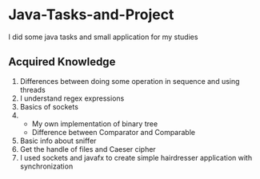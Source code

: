 # Java-Tasks-and-Project
  I did some java tasks and small application for my studies
## Acquired Knowledge
  1) Differences between doing some operation in sequence and using threads
  2) I understand regex expressions
  3) Basics of sockets
  4) * My own implementation of binary tree
     * Difference between Comparator and Comparable
  5) Basic info about sniffer
  6) Get the handle of files and Caeser cipher
  7) I used sockets and javafx to create simple hairdresser application with synchronization
